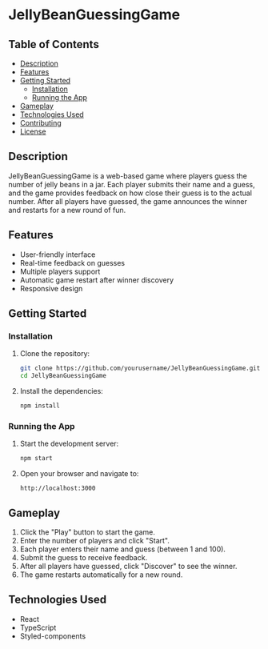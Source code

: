 

# JellyBeanGuessingGame

## Table of Contents
- [Description](#description)
- [Features](#features)
- [Getting Started](#getting-started)
  - [Installation](#installation)
  - [Running the App](#running-the-app)
- [Gameplay](#gameplay)
- [Technologies Used](#technologies-used)
- [Contributing](#contributing)
- [License](#license)

## Description
JellyBeanGuessingGame is a web-based game where players guess the number of jelly beans in a jar. Each player submits their name and a guess, and the game provides feedback on how close their guess is to the actual number. After all players have guessed, the game announces the winner and restarts for a new round of fun.

## Features
- User-friendly interface
- Real-time feedback on guesses
- Multiple players support
- Automatic game restart after winner discovery
- Responsive design

## Getting Started

### Installation
1. Clone the repository:
    ```bash
    git clone https://github.com/yourusername/JellyBeanGuessingGame.git
    cd JellyBeanGuessingGame
    ```

2. Install the dependencies:
    ```bash
    npm install
    ```

### Running the App
1. Start the development server:
    ```bash
    npm start
    ```

2. Open your browser and navigate to:
    ```
    http://localhost:3000
    ```

## Gameplay
1. Click the "Play" button to start the game.
2. Enter the number of players and click "Start".
3. Each player enters their name and guess (between 1 and 100).
4. Submit the guess to receive feedback.
5. After all players have guessed, click "Discover" to see the winner.
6. The game restarts automatically for a new round.

## Technologies Used
- React
- TypeScript
- Styled-components
